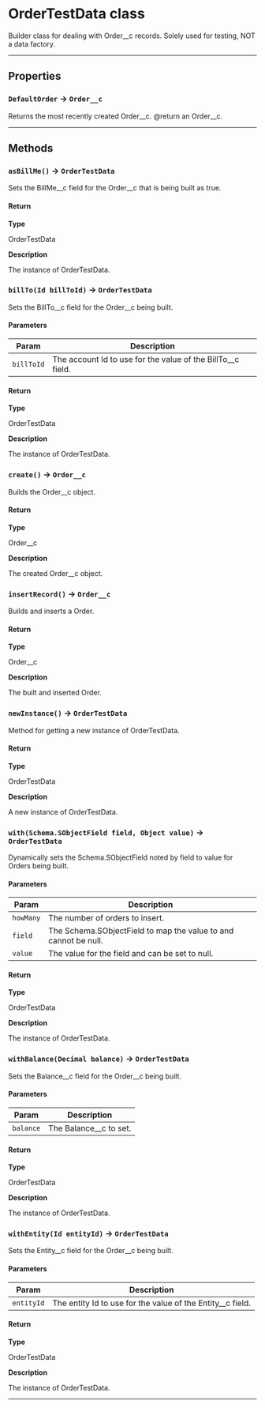 # OrderTestData class

Builder class for dealing with Order__c records. Solely used for testing, NOT a data factory.

---
## Properties

### `DefaultOrder` → `Order__c`

Returns the most recently created Order__c. @return an Order__c.

---
## Methods
### `asBillMe()` → `OrderTestData`

Sets the BillMe__c field for the Order__c that is being built as true.

#### Return

**Type**

OrderTestData

**Description**

The instance of OrderTestData.

### `billTo(Id billToId)` → `OrderTestData`

Sets the BillTo__c field for the Order__c being built.

#### Parameters
|Param|Description|
|-----|-----------|
|`billToId` |  The account Id to use for the value of the BillTo__c field. |

#### Return

**Type**

OrderTestData

**Description**

The instance of OrderTestData.

### `create()` → `Order__c`

Builds the Order__c object.

#### Return

**Type**

Order__c

**Description**

The created Order__c object.

### `insertRecord()` → `Order__c`

Builds and inserts a Order.

#### Return

**Type**

Order__c

**Description**

The built and inserted Order.

### `newInstance()` → `OrderTestData`

Method for getting a new instance of OrderTestData.

#### Return

**Type**

OrderTestData

**Description**

A new instance of OrderTestData.

### `with(Schema.SObjectField field, Object value)` → `OrderTestData`

Dynamically sets the Schema.SObjectField noted by field to value for Orders being built.

#### Parameters
|Param|Description|
|-----|-----------|
|`howMany` |  The number of orders to insert. |
|`field` |  The Schema.SObjectField to map the value to and cannot be null. |
|`value` |  The value for the field and can be set to null. |

#### Return

**Type**

OrderTestData

**Description**

The instance of OrderTestData.

### `withBalance(Decimal balance)` → `OrderTestData`

Sets the Balance__c field for the Order__c being built.

#### Parameters
|Param|Description|
|-----|-----------|
|`balance` |  The Balance__c to set. |

#### Return

**Type**

OrderTestData

**Description**

The instance of OrderTestData.

### `withEntity(Id entityId)` → `OrderTestData`

Sets the Entity__c field for the Order__c being built.

#### Parameters
|Param|Description|
|-----|-----------|
|`entityId` |  The entity Id to use for the value of the Entity__c field. |

#### Return

**Type**

OrderTestData

**Description**

The instance of OrderTestData.

---
